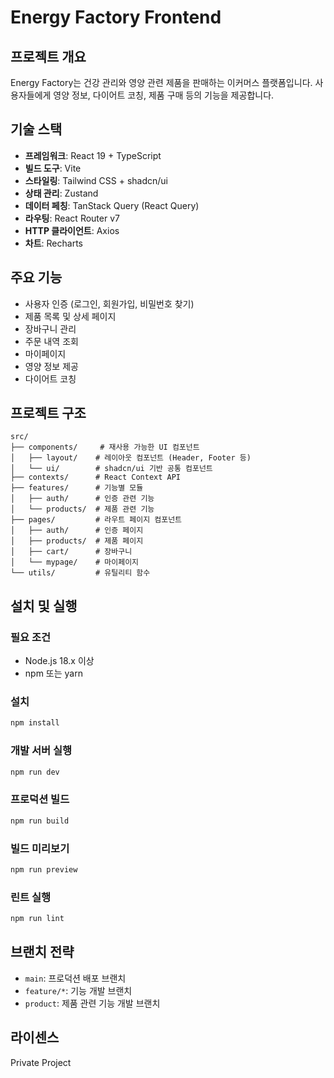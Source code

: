 # Energy Factory Frontend

## 프로젝트 개요
Energy Factory는 건강 관리와 영양 관련 제품을 판매하는 이커머스 플랫폼입니다. 사용자들에게 영양 정보, 다이어트 코칭, 제품 구매 등의 기능을 제공합니다.

## 기술 스택
- **프레임워크**: React 19 + TypeScript
- **빌드 도구**: Vite
- **스타일링**: Tailwind CSS + shadcn/ui
- **상태 관리**: Zustand
- **데이터 페칭**: TanStack Query (React Query)
- **라우팅**: React Router v7
- **HTTP 클라이언트**: Axios
- **차트**: Recharts

## 주요 기능
- 사용자 인증 (로그인, 회원가입, 비밀번호 찾기)
- 제품 목록 및 상세 페이지
- 장바구니 관리
- 주문 내역 조회
- 마이페이지
- 영양 정보 제공
- 다이어트 코칭

## 프로젝트 구조
```
src/
├── components/     # 재사용 가능한 UI 컴포넌트
│   ├── layout/    # 레이아웃 컴포넌트 (Header, Footer 등)
│   └── ui/        # shadcn/ui 기반 공통 컴포넌트
├── contexts/      # React Context API
├── features/      # 기능별 모듈
│   ├── auth/      # 인증 관련 기능
│   └── products/  # 제품 관련 기능
├── pages/         # 라우트 페이지 컴포넌트
│   ├── auth/      # 인증 페이지
│   ├── products/  # 제품 페이지
│   ├── cart/      # 장바구니
│   └── mypage/    # 마이페이지
└── utils/         # 유틸리티 함수
```

## 설치 및 실행

### 필요 조건
- Node.js 18.x 이상
- npm 또는 yarn

### 설치
```bash
npm install
```

### 개발 서버 실행
```bash
npm run dev
```

### 프로덕션 빌드
```bash
npm run build
```

### 빌드 미리보기
```bash
npm run preview
```

### 린트 실행
```bash
npm run lint
```

## 브랜치 전략
- `main`: 프로덕션 배포 브랜치
- `feature/*`: 기능 개발 브랜치
- `product`: 제품 관련 기능 개발 브랜치

## 라이센스
Private Project